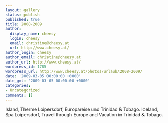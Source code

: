 ```yaml
---
layout: gallery
status: publish
published: true
title: 2008-2009
author:
  display_name: cheesy
  login: cheesy
  email: christine@cheesy.at
  url: http://www.cheesy.at/
author_login: cheesy
author_email: christine@cheesy.at
author_url: http://www.cheesy.at/
wordpress_id: 1785
wordpress_url: http://www.cheesy.at/photos/urlaub/2008-2009/
date: '2009-03-05 00:00:00 +0000'
date_gmt: '2009-03-05 00:00:00 +0000'
categories:
- Uncategorized
comments: []
---
```

<!--:de-->Island, Therme Loipersdorf, Europareise und Trinidad & Tobago.
<!--:--><!--:en-->Iceland, Spa Loipersdorf, Travel through Europe and Vacation in Trinidad & Tobago.
<!--:-->
